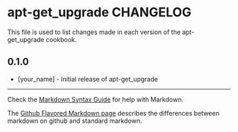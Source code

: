 # apt-get_upgrade CHANGELOG

This file is used to list changes made in each version of the apt-get_upgrade cookbook.

## 0.1.0
- [your_name] - Initial release of apt-get_upgrade

- - -
Check the [Markdown Syntax Guide](http://daringfireball.net/projects/markdown/syntax) for help with Markdown.

The [Github Flavored Markdown page](http://github.github.com/github-flavored-markdown/) describes the differences between markdown on github and standard markdown.
